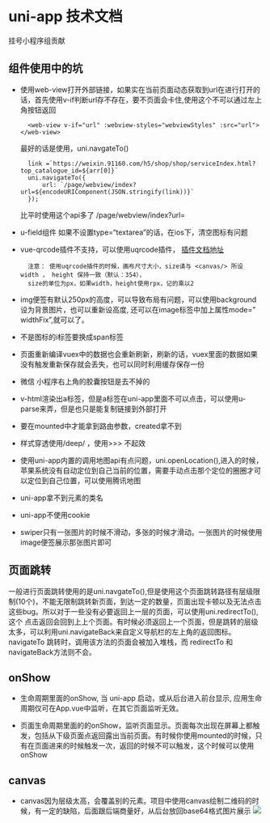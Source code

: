 # uni-app 技术文档 
挂号小程序组贡献


## 组件使用中的坑
* 使用web-view打开外部链接，如果实在当前页面动态获取到url在进行打开的话，首先使用v-if判断url存不存在，要不页面会卡住,使用这个不可以通过左上角按钮返回
  
        <web-view v-if="url" :webview-styles="webviewStyles" :src="url"></web-view>

    最好的话是使用，uni.navgateTo()

        link =`https://weixin.91160.com/h5/shop/shop/serviceIndex.html?top_catalogue_id=${arr[0]}`
        uni.navigateTo({   
            url: `/page/webview/index?url=${encodeURIComponent(JSON.stringify(link))}` 
        });

  比平时使用这个api多了   /page/webview/index?url=

* u-field组件
    如果不设置type=“textarea”的话，在ios下，清空图标有问题

* vue-qrcode插件不支持，可以使用uqrcode插件，  [插件文档地址](https://ext.dcloud.net.cn/plugin?id=1287)  
  
        注意： 使用uqrcode插件的时候，画布尺寸大小，size请与 <canvas/> 所设 width ， height 保持一致（默认：354），
        size的单位为px，如果width，height使用rpx，记的乘以2
     
* img便签有默认250px的高度，可以导致布局有问题，可以使用background设为背景图片，也可以重新设高度, 还可以在image标签中加上属性mode=” widthFix”,就可以了。

* 不是图标的i标签要换成span标签 

* 页面重新编译vuex中的数据也会重新刷新，刷新的话，vuex里面的数据如果没有触发重新保存就会丢失，也可以同时利用缓存保存一份

* 微信 小程序右上角的胶囊按钮是去不掉的

* v-html渲染出a标签，但是a标签在uni-app里面不可以点击，可以使用u-parse来弄，但是也只是能复制链接到外部打开
  
* 要在mounted中才能拿到路由参数，created拿不到

* 样式穿透使用/deep/ ，使用>>> 不起效

* 使用uni-app内置的调用地图api有点问题，uni.openLocation(),进入的时候，苹果系统没有自动定位到自己当前的位置，需要手动点击那个定位的圈圈才可以定位到自己位置，可以使用腾讯地图

* uni-app拿不到元素的类名

* uni-app不使用cookie

* swiper只有一张图片的时候不滑动，多张的时候才滑动。一张图片的时候使用image便签展示那张图片即可



## 页面跳转

  一般进行页面跳转使用的是uni.navgateTo(),但是使用这个页面跳转路径有层级限制(10个)，不能无限制跳转新页面，到达一定的数量，页面出现卡顿以及无法点击这些bug。所以对于一些没有必要返回上一层的页面，可以使用uni.redirectTo(),这个
  点击返回会回到上上个页面。有时候必须返回上一个页面，但是跳转的层级太多，可以利用uni.navigateBack来自定义导航栏的左上角的返回图标。 navigateTo 跳转时，调用该方法的页面会被加入堆栈，而 redirectTo 和navigateBack方法则不会。 


## onShow

  * 生命周期里面的onShow, 当 uni-app 启动，或从后台进入前台显示,  应用生命周期仅可在App.vue中监听，在其它页面监听无效。
  
  * 页面生命周期里面的的onShow，监听页面显示。页面每次出现在屏幕上都触发，包括从下级页面点返回露出当前页面。有时候你使用mounted的时候，只有在页面进来的时候触发一次，返回的时候不可以触发，这个时候可以使用onShow

## canvas
  * canvas因为层级太高，会覆盖别的元素。项目中使用canvas绘制二维码的时候，有一定的缺陷，后面跟后端商量好，从后台放回base64格式图片展示
    <img v-show="showQR" src="data:image/jpeg;base64,base64 编码的 jpeg 图片数据" />



 

    
